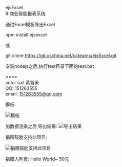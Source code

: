 ejsExcel  
BI商业智能报表系统

通过Excel模板导出Excel
   
npm install ejsexcel
 
或 

git clone https://git.oschina.net/ccteams/ejsExcel.git 

安装nodejs之后,执行test目录下面的test.bat
  
====  
auto: sail 黄智勇  
QQ: 151263555  
email: 151263555@qq.com  
  
模板:

![模板](http://dn-cnode.qbox.me/Frs_RuLXJxYQgYoIUhGJJ1zspCJE)

加数据渲染之后,导出结果:
![导出结果](http://dn-cnode.qbox.me/FnRDa5Zyjg-dI7ykCNR0T8SorWyC)

捐赠鼓励支持此项目:

![捐赠鼓励支持此项目](http://dn-cnode.qbox.me/FucPKV4XWewhakoqTSngU3AsaP0Z)

捐赠人列表:
  Hello World~          50元